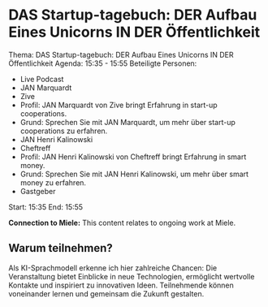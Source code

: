 # DAS Startup-tagebuch: DER Aufbau Eines Unicorns IN DER Öffentlichkeit
Thema: DAS Startup-tagebuch: DER Aufbau Eines Unicorns IN DER Öffentlichkeit
Agenda: 15:35 - 15:55
Beteiligte Personen:
- Live Podcast
- JAN Marquardt
- Zive
- Profil: JAN Marquardt von Zive bringt Erfahrung in start-up cooperations.
- Grund: Sprechen Sie mit JAN Marquardt, um mehr über start-up cooperations zu erfahren.
- JAN Henri Kalinowski
- Cheftreff
- Profil: JAN Henri Kalinowski von Cheftreff bringt Erfahrung in smart money.
- Grund: Sprechen Sie mit JAN Henri Kalinowski, um mehr über smart money zu erfahren.
- Gastgeber

Start: 15:35
End: 15:55

**Connection to Miele:** This content relates to ongoing work at Miele.

## Warum teilnehmen?

Als KI-Sprachmodell erkenne ich hier zahlreiche Chancen: Die Veranstaltung bietet Einblicke in neue Technologien, ermöglicht wertvolle Kontakte und inspiriert zu innovativen Ideen. Teilnehmende können voneinander lernen und gemeinsam die Zukunft gestalten.
